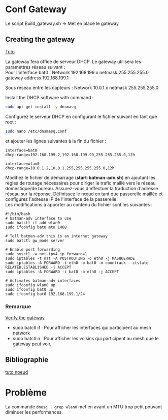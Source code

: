 # Conf Gateway 

Le script Build_gateway.sh -> Met en place le gateway

## Creating the gateway

[Tuto](https://github.com/binnes/WiFiMeshRaspberryPi/blob/master/part1/ROUTE.md#creating-the-gateway)

La gateway fera office de serveur DHCP.
Le gateway utilisera les paramettres réseau suivant :  
Pour l'interface bat0 :
    Network 192.168.199.x
    netmask 255.255.255.0
    gateway address 192.168.199.1

Sous réseau entre les capteurs :
    Network 10.0.1.x
    netmask 255.255.255.0

Install the DHCP software with command : 
```bash
sudo apt-get install -y dnsmasq
```

Configurez le serveur DHCP en configurant le fichier suivant en tant que root :
```bash
sudo nano /etc/dnsmasq.conf
```
et ajouter les lignes suivantes à la fin du fichier :

    interface=bat0
    dhcp-range=192.168.199.2,192.168.199.99,255.255.255.0,12h

    interface=wlan0
    dhcp-range=10.0.1.2,10.0.1.255,255.255.255.0,12h

Modifiez le fichier de démarrage (__start-batman-adv.sh__) en ajoutant les règles de routage nécessaires pour diriger le trafic maillé vers le réseau domestique/de bureau. Assurez-vous d'effectuer la traduction d'adresse réseau sur la réponse. Définissez le nœud en tant que passerelle maillée et configurez l'adresse IP de l'interface de la passerelle.  
Les modifications à apporter au contenu du fichier sont les suivantes :

```
#!/bin/bash
# batman-adv interface to use
sudo batctl if add wlan0
sudo ifconfig bat0 mtu 1468

# Tell batman-adv this is an internet gateway
sudo batctl gw_mode server

# Enable port forwarding
sudo sysctl -w net.ipv4.ip_forward=1
sudo iptables -t nat -A POSTROUTING -o eth0 -j MASQUERADE
sudo iptables -A FORWARD -i eth0 -o bat0 -m conntrack --ctstate RELATED,ESTABLISHED -j ACCEPT
sudo iptables -A FORWARD -i bat0 -o eth0 -j ACCEPT

# Activates batman-adv interfaces
sudo ifconfig wlan0 up
sudo ifconfig bat0 up
sudo ifconfig bat0 192.168.199.1/24
```

### Remarque

[Verify the gateway](https://github.com/binnes/WiFiMeshRaspberryPi/blob/master/part1/ROUTE.md#verifying-the-gateway)

- sudo batctl if : Pour afficher les interfaces qui participent au mesh network
- sudo batctl n : Pour afficher les voisins qui participent au mesh que le gateway peut voir.

## Bibliographie 
[tuto noeud](../Noeuds/README.md)

# Problème

La commande `dmesg | grep wlan0` met en avant un MTU trop petit pouvant diminuer les performances.

